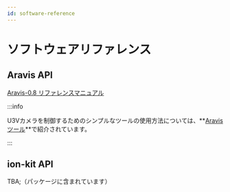 ```yaml
---
id: software-reference
---
```


# ソフトウェアリファレンス

## Aravis API

[Aravis-0.8 リファレンスマニュアル](https://aravisproject.github.io/docs/aravis-0.8/)

:::info

U3Vカメラを制御するためのシンプルなツールの使用方法については、**[Aravisツール](../external/aravis/arv-tools.md)**で紹介されています。

:::

## ion-kit API

TBA;（パッケージに含まれています）
